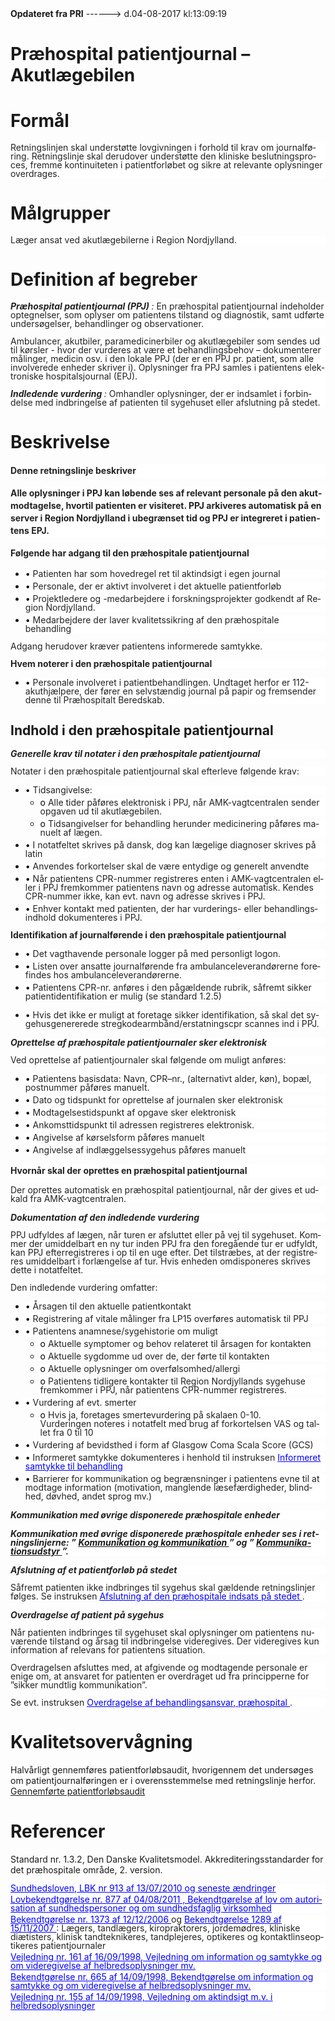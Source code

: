 <!--
.. title: praehospital-patientjournal-akutlaegebilen
.. slug: praehospital-patientjournal-akutlaegebilen
.. date: 2017-08-04 13:09:21 UTC+02:00
.. tags: 
.. category: 
.. link: 
.. description: 
.. type: text
.. hidetitle: True
-->

<div class="alert alert-success" role="alert"><b>Opdateret fra PRI</b>  ------>  d.04-08-2017  kl:13:09:19</div>

<div class="document" id="Udd77cba9c47944fd884f4e7a1760277b" lang="da-DK" xml:lang="da-DK" xmlns="http://www.w3.org/1999/xhtml">
 <h1 class="~clause~ Titeloverskrift">
  <span>
   Præhospital patientjournal – Akutlægebilen
  </span>
 </h1>
 <p class="~clause~ Brdtekst">
 </p>
 <h1 class="~clause~ Overskrift1" id="a_2e5193fd46d34f5488e148e5734fd270">
  <span>
   Formål
  </span>
 </h1>
 <p class="~clause~ Normal" style="background-color: #FFF; color: black; margin-bottom: 8pt; line-height: 100%;">
  <span style="color: #222;">
   Retningslinjen skal understøtte lovgivningen i forhold til krav om journalføring. Retningslinje skal derudover understøtte den kliniske beslutningsproces, fremme kontinuiteten i patientforløbet og sikre at relevante oplysninger overdrages.
  </span>
 </p>
 <p class="~clause~ Normal" style="background-color: #FFF; color: black; margin-bottom: 8pt; line-height: 100%;">
 </p>
 <h1 class="~clause~ Overskrift1" id="a_3ce979c2b7884352bd7b5e7dce191c93">
  <span>
   Målgrupper
  </span>
 </h1>
 <p class="~clause~ Normal" style="background-color: #FFF; color: black; margin-bottom: 8pt; line-height: 100%;">
  <span style="color: #222;">
   Læger ansat ved akutlægebilerne i Region Nordjylland.
   <br/>
  </span>
 </p>
 <h1 class="~clause~ Overskrift1" id="a_9ba3ebf7b6e14fbdb469313f636d1e81">
  <span>
   Definition af begreber
  </span>
 </h1>
 <p class="~clause~ Normal" style="background-color: #FFF; color: black; margin-bottom: 8pt; line-height: 100%;">
  <span style="font-weight: bold; font-style: italic; color: #222;">
   Præhospital patientjournal (PPJ)
  </span>
  <span style="font-style: italic; color: #222;">
   :
  </span>
  <span style="color: #222;">
   En præhospital patientjournal indeholder optegnelser, som oplyser om patientens tilstand og diagnostik, samt udførte undersøgelser, behandlinger og observationer.
  </span>
 </p>
 <p class="~clause~ Normal" style="background-color: #FFF; color: black; margin-bottom: 8pt; line-height: 100%;">
  <span style="color: #222;">
   Ambulancer, akutbiler, paramedicinerbiler og akutlægebiler som sendes ud til kørsler - hvor der vurderes at være et behandlingsbehov – dokumenterer målinger, medicin osv. i den lokale PPJ (der er en PPJ pr. patient, som alle involverede enheder skriver i). Oplysninger fra PPJ samles i patientens elektroniske hospitalsjournal (EPJ).
   <br/>
   <br/>
  </span>
  <span style="font-weight: bold; font-style: italic; color: #222;">
   Indledende vurdering
  </span>
  <span style="font-style: italic; color: #222;">
   :
  </span>
  <span style="color: #222;">
   Omhandler oplysninger, der er indsamlet i forbindelse med indbringelse af patienten til sygehuset eller afslutning på stedet.
  </span>
 </p>
 <h1 class="~clause~ Overskrift1" id="a_bc807687527c451dab7f0a152f8af717">
  <span>
   Beskrivelse
  </span>
 </h1>
 <h4 class="~clause~ Normal" id="a_7bdac07cf6ee4ddda6b28a56edd85c7b" style="background-color: #FFF; color: black; margin-top: 12pt; margin-bottom: 3pt; line-height: 15pt;">
  <span style="color: #222;">
   Denne retningslinje beskriver
  </span>
 </h4>
 <h4 class="~clause~ Normal" id="a_cb442002c49049ac9b728d11080012f8" style="background-color: #FFF; color: black; margin-top: 12pt; margin-bottom: 3pt; line-height: 15pt;">
  <span style="color: #222;">
   Alle oplysninger i PPJ kan løbende ses af relevant personale på den akutmodtagelse, hvortil patienten er visiteret. PPJ arkiveres automatisk på en server i Region Nordjylland i ubegrænset tid og PPJ er integreret i patientens EPJ.
  </span>
 </h4>
 <h4 class="~clause~ Normal" id="a_fdbc38edaf6c4f0a86fe21b82e7773e7" style="background-color: #FFF; color: black; margin-top: 12pt; margin-bottom: 3pt; line-height: 15pt;">
  <span style="font-weight: bold; color: #222;">
   Følgende har adgang til den præhospitale patientjournal
  </span>
 </h4>
 <ul class="list34">
  <li>
   <p class="~clause~ Normal level0" style="background-color: #FFF; color: black; margin-top: auto; margin-bottom: 3pt; line-height: 100%;">
    <span class="item">
     •
    </span>
    <span style="color: #222;">
     Patienten har som hovedregel ret til aktindsigt i egen journal
    </span>
   </p>
  </li>
  <li>
   <p class="~clause~ Normal level0" style="background-color: #FFF; color: black; margin-top: auto; margin-bottom: 3pt; line-height: 100%;">
    <span class="item">
     •
    </span>
    <span style="color: #222;">
     Personale, der er aktivt involveret i det aktuelle patientforløb
    </span>
   </p>
  </li>
  <li>
   <p class="~clause~ Normal level0" style="background-color: #FFF; color: black; margin-top: auto; margin-bottom: 3pt; line-height: 100%;">
    <span class="item">
     •
    </span>
    <span style="color: #222;">
     Projektledere og -medarbejdere i forskningsprojekter godkendt af Region Nordjylland.
    </span>
   </p>
  </li>
  <li>
   <p class="~clause~ Normal level0" style="background-color: #FFF; color: black; margin-top: auto; margin-bottom: 3pt; line-height: 100%;">
    <span class="item">
     •
    </span>
    <span style="color: #222;">
     Medarbejdere der laver kvalitetssikring af den præhospitale behandling
    </span>
   </p>
  </li>
 </ul>
 <p class="~clause~ Normal" style="background-color: #FFF; color: black; margin-bottom: 8pt; line-height: 100%;">
 </p>
 <p class="~clause~ Normal" style="background-color: #FFF; color: black; margin-bottom: 8pt; line-height: 100%;">
  <span style="color: #222;">
   Adgang herudover kræver patientens informerede samtykke.
  </span>
 </p>
 <p class="~clause~ Normal" style="background-color: #FFF; color: black; margin-bottom: 8pt; line-height: 100%;">
 </p>
 <p class="~clause~ Normal" style="background-color: #FFF; color: black; margin-bottom: 8pt; line-height: 100%;">
  <span style="font-weight: bold; color: #222;">
   Hvem noterer i den præhospitale patientjournal
  </span>
 </p>
 <ul class="list35">
  <li>
   <p class="~clause~ Normal level0" style="background-color: #FFF; color: black; margin-top: auto; margin-bottom: 3pt; line-height: 100%;">
    <span class="item">
     •
    </span>
    <span style="color: #222;">
     Personale involveret i patientbehandlingen. Undtaget herfor er 112-akuthjælpere, der fører en selvstændig journal på papir og fremsender denne til Præhospitalt Beredskab.
    </span>
   </p>
  </li>
 </ul>
 <h4 class="~clause~ Normal" style="background-color: #FFF; color: black; margin-top: 12pt; margin-bottom: 3pt; line-height: 15pt;">
 </h4>
 <h2 class="~clause~ Overskrift2" id="a_8d23447dd2e24737938c8e65a3b7f846">
  <span>
   Indhold i den præhospitale patientjournal
  </span>
 </h2>
 <h5 class="~clause~ Normal" id="a_4cf829fb8d884f97abcd65380be327ff" style="background-color: #FFF; color: black; margin-top: 12pt; margin-bottom: 3pt; line-height: 100%;">
  <span style="font-weight: bold; color: #222;">
   Generelle krav til notater i den præhospitale patientjournal
  </span>
 </h5>
 <p class="~clause~ Normal" style="background-color: #FFF; color: black; margin-bottom: 8pt; line-height: 100%;">
  <span style="color: #222;">
   Notater i den præhospitale patientjournal skal efterleve følgende krav:
  </span>
 </p>
 <ul class="list36">
  <li>
   <p class="~clause~ Normal level0" style="background-color: #FFF; color: black; margin-top: auto; margin-bottom: 3pt; line-height: 100%;">
    <span class="item">
     •
    </span>
    <span style="color: #222;">
     Tidsangivelse:
    </span>
   </p>
   <ul>
    <li>
     <p class="~clause~ Normal level1" style="background-color: #FFF; color: black; margin-top: auto; margin-bottom: 3pt; line-height: 100%;">
      <span class="item">
       o
      </span>
      <span style="color: #222;">
       Alle tider påføres elektronisk i PPJ, når AMK-vagtcentralen sender opgaven ud til akutlægebilen.
      </span>
     </p>
    </li>
    <li>
     <p class="~clause~ Normal level1" style="background-color: #FFF; color: black; margin-top: auto; margin-bottom: 3pt; line-height: 100%;">
      <span class="item">
       o
      </span>
      <span style="color: #222;">
       Tidsangivelser for behandling herunder medicinering påføres manuelt af lægen.
      </span>
     </p>
    </li>
   </ul>
  </li>
  <li>
   <p class="~clause~ Normal level0" style="background-color: #FFF; color: black; margin-top: auto; margin-bottom: 3pt; line-height: 100%;">
    <span class="item">
     •
    </span>
    <span style="color: #222;">
     I notatfeltet skrives på dansk, dog kan lægelige diagnoser skrives på latin
    </span>
   </p>
  </li>
  <li>
   <p class="~clause~ Normal level0" style="background-color: #FFF; color: black; margin-top: auto; margin-bottom: 3pt; line-height: 100%;">
    <span class="item">
     •
    </span>
    <span style="color: #222;">
     Anvendes forkortelser skal de være entydige og generelt anvendte
    </span>
   </p>
  </li>
  <li>
   <p class="~clause~ Normal level0" style="background-color: #FFF; color: black; margin-top: auto; margin-bottom: 3pt; line-height: 100%;">
    <span class="item">
     •
    </span>
    <span style="color: #222;">
     Når patientens CPR-nummer registreres enten i AMK-vagtcentralen eller i PPJ fremkommer patientens navn og adresse automatisk. Kendes CPR-nummer ikke, kan evt. navn og adresse skrives i PPJ.
    </span>
   </p>
  </li>
  <li>
   <p class="~clause~ Normal level0" style="background-color: #FFF; color: black; margin-top: auto; margin-bottom: 3pt; line-height: 100%;">
    <span class="item">
     •
    </span>
    <span style="color: #222;">
     Enhver kontakt med patienten, der har vurderings- eller behandlingsindhold dokumenteres i PPJ.
    </span>
   </p>
  </li>
 </ul>
 <p class="~clause~ Normal" style="background-color: #FFF; color: black; margin-top: auto; margin-bottom: 3pt; line-height: 100%;">
  <span style="font-weight: bold; color: #222;">
   Identifikation af journalførende i den præhospitale patientjournal
  </span>
 </p>
 <ul class="list37">
  <li>
   <p class="~clause~ Normal level0" style="background-color: #FFF; color: black; margin-top: auto; margin-bottom: 3pt; line-height: 100%;">
    <span class="item">
     •
    </span>
    <span style="color: #222;">
     Det vagthavende personale logger på med personligt logon.
    </span>
   </p>
  </li>
  <li>
   <p class="~clause~ Normal level0" style="background-color: #FFF; color: black; margin-top: auto; margin-bottom: 3pt; line-height: 100%;">
    <span class="item">
     •
    </span>
    <span style="color: #222;">
     Listen over ansatte journalførende fra ambulanceleverandørerne forefindes hos ambulanceleverandørerne.
    </span>
   </p>
  </li>
  <li>
   <p class="~clause~ Normal level0" style="background-color: #FFF; color: black; margin-top: auto; margin-bottom: 3pt; line-height: 100%;">
    <span class="item">
     •
    </span>
    <span style="color: #222;">
     Patientens CPR-nr. anføres i den pågældende rubrik, såfremt sikker patientidentifikation er mulig (se standard 1.2.5)
    </span>
   </p>
  </li>
 </ul>
 <ul class="list38">
  <li>
   <p class="~clause~ Normal level0" style="background-color: #FFF; color: black; margin-top: auto; margin-bottom: 3pt; line-height: 100%;">
    <span class="item">
     •
    </span>
    <span style="color: #222;">
     Hvis det ikke er muligt at foretage sikker identifikation, så skal det sygehusgenererede stregkodearmbånd/erstatningscpr scannes ind i PPJ.
    </span>
   </p>
  </li>
 </ul>
 <h5 class="~clause~ Normal" id="a_508d7b6c681541239de4a982f5a6a9a8" style="background-color: #FFF; color: black; margin-top: 12pt; margin-bottom: 3pt; line-height: 100%;">
  <span style="font-weight: bold; color: #222;">
   Oprettelse af præhospitale patientjournaler sker elektronisk
  </span>
 </h5>
 <p class="~clause~ Normal" style="background-color: #FFF; color: black; margin-bottom: 8pt; line-height: 100%;">
  <span style="color: #222;">
   Ved oprettelse af patientjournaler skal følgende om muligt anføres:
  </span>
 </p>
 <ul class="list39">
  <li>
   <p class="~clause~ Normal level0" style="background-color: #FFF; color: black; margin-top: auto; margin-bottom: 3pt; line-height: 100%;">
    <span class="item">
     •
    </span>
    <span style="color: #222;">
     Patientens basisdata: Navn, CPR–nr., (alternativt alder, køn), bopæl, postnummer påføres manuelt.
    </span>
   </p>
  </li>
  <li>
   <p class="~clause~ Normal level0" style="background-color: #FFF; color: black; margin-top: auto; margin-bottom: 3pt; line-height: 100%;">
    <span class="item">
     •
    </span>
    <span style="color: #222;">
     Dato og tidspunkt for oprettelse af journalen sker elektronisk
    </span>
   </p>
  </li>
  <li>
   <p class="~clause~ Normal level0" style="background-color: #FFF; color: black; margin-top: auto; margin-bottom: 3pt; line-height: 100%;">
    <span class="item">
     •
    </span>
    <span style="color: #222;">
     Modtagelsestidspunkt af opgave sker elektronisk
    </span>
   </p>
  </li>
  <li>
   <p class="~clause~ Normal level0" style="background-color: #FFF; color: black; margin-top: auto; margin-bottom: 3pt; line-height: 100%;">
    <span class="item">
     •
    </span>
    <span style="color: #222;">
     Ankomsttidspunkt til adressen registreres elektronisk.
    </span>
   </p>
  </li>
  <li>
   <p class="~clause~ Normal level0" style="background-color: #FFF; color: black; margin-top: auto; margin-bottom: 3pt; line-height: 100%;">
    <span class="item">
     •
    </span>
    <span style="color: #222;">
     Angivelse af kørselsform påføres manuelt
    </span>
   </p>
  </li>
  <li>
   <p class="~clause~ Normal level0" style="background-color: #FFF; color: black; margin-top: auto; margin-bottom: 3pt; line-height: 100%;">
    <span class="item">
     •
    </span>
    <span style="color: #222;">
     Angivelse af indlæggelsessygehus påføres manuelt
    </span>
   </p>
  </li>
 </ul>
 <h4 class="~clause~ Normal" id="a_0657d6b59f744896a8a7dd0d79a5fae6" style="background-color: #FFF; color: black; margin-top: 12pt; margin-bottom: 3pt; line-height: 15pt;">
  <span style="font-weight: bold; color: #222;">
   Hvornår skal der oprettes en præhospital patientjournal
  </span>
 </h4>
 <p class="~clause~ Normal" style="background-color: #FFF; color: black; margin-bottom: 8pt; line-height: 100%;">
  <span style="color: #222;">
   Der oprettes automatisk en præhospital patientjournal, når der gives et udkald fra AMK-vagtcentralen.
  </span>
 </p>
 <h5 class="~clause~ Normal" id="a_cf8165df9cde40dc99b85bf5ae81e02c" style="background-color: #FFF; color: black; margin-top: 12pt; margin-bottom: 3pt; line-height: 100%;">
  <span style="font-weight: bold; color: #222;">
   Dokumentation af den indledende vurdering
  </span>
 </h5>
 <p class="~clause~ Normal" style="background-color: #FFF; color: black; margin-bottom: 8pt; line-height: 100%;">
  <span style="color: #222;">
   PPJ udfyldes af lægen, når turen er afsluttet eller på vej til sygehuset. Kommer der umiddelbart en ny tur inden PPJ fra den foregående tur er udfyldt, kan PPJ efterregistreres i op til en uge efter. Det tilstræbes, at der registreres umiddelbart i forlængelse af tur. Hvis enheden omdisponeres skrives dette i notatfeltet.
  </span>
 </p>
 <p class="~clause~ Normal" style="background-color: #FFF; color: black; margin-bottom: 8pt; line-height: 100%;">
  <span style="color: #222;">
   Den indledende vurdering omfatter:
  </span>
 </p>
 <ul class="list40">
  <li>
   <p class="~clause~ Normal level0" style="background-color: #FFF; color: black; margin-top: auto; margin-bottom: 3pt; line-height: 100%;">
    <span class="item">
     •
    </span>
    <span style="color: #222;">
     Årsagen til den aktuelle patientkontakt
    </span>
   </p>
  </li>
  <li>
   <p class="~clause~ Normal level0" style="background-color: #FFF; color: black; margin-top: auto; margin-bottom: 3pt; line-height: 100%;">
    <span class="item">
     •
    </span>
    <span style="color: #222;">
     Registrering af vitale målinger fra LP15 overføres automatisk til PPJ
    </span>
   </p>
  </li>
  <li>
   <p class="~clause~ Normal level0" style="background-color: #FFF; color: black; margin-top: auto; margin-bottom: 3pt; line-height: 100%;">
    <span class="item">
     •
    </span>
    <span style="color: #222;">
     Patientens anamnese/sygehistorie om muligt
    </span>
   </p>
   <ul>
    <li>
     <p class="~clause~ Normal level1" style="background-color: #FFF; color: black; margin-top: auto; margin-bottom: 3pt; line-height: 100%;">
      <span class="item">
       o
      </span>
      <span style="color: #222;">
       Aktuelle symptomer og behov relateret til årsagen for kontakten
      </span>
     </p>
    </li>
    <li>
     <p class="~clause~ Normal level1" style="background-color: #FFF; color: black; margin-top: auto; margin-bottom: 3pt; line-height: 100%;">
      <span class="item">
       o
      </span>
      <span style="color: #222;">
       Aktuelle sygdomme ud over de, der førte til kontakten
      </span>
     </p>
    </li>
    <li>
     <p class="~clause~ Normal level1" style="background-color: #FFF; color: black; margin-top: auto; margin-bottom: 3pt; line-height: 100%;">
      <span class="item">
       o
      </span>
      <span style="color: #222;">
       Aktuelle oplysninger om overfølsomhed/allergi
      </span>
     </p>
    </li>
    <li>
     <p class="~clause~ Normal level1" style="background-color: #FFF; color: black; margin-top: auto; margin-bottom: 3pt; line-height: 100%;">
      <span class="item">
       o
      </span>
      <span style="color: #222;">
       Patientens tidligere kontakter til Region Nordjyllands sygehuse fremkommer i PPJ, når patientens CPR-nummer registreres.
      </span>
     </p>
    </li>
   </ul>
  </li>
  <li>
   <p class="~clause~ Normal level0" style="background-color: #FFF; color: black; margin-top: auto; margin-bottom: 3pt; line-height: 100%;">
    <span class="item">
     •
    </span>
    <span style="color: #222;">
     Vurdering af evt. smerter
    </span>
   </p>
   <ul>
    <li>
     <p class="~clause~ Normal level1" style="background-color: #FFF; color: black; margin-top: auto; margin-bottom: 3pt; line-height: 100%;">
      <span class="item">
       o
      </span>
      <span style="color: #222;">
       Hvis ja, foretages smertevurdering på skalaen 0-10. Vurderingen noteres i notatfelt med brug af forkortelsen VAS og tallet fra 0 til 10
      </span>
     </p>
    </li>
   </ul>
  </li>
  <li>
   <p class="~clause~ Normal level0" style="background-color: #FFF; color: black; margin-top: auto; margin-bottom: 3pt; line-height: 100%;">
    <span class="item">
     •
    </span>
    <span style="color: #222;">
     Vurdering af bevidsthed i form af Glasgow Coma Scala Score (GCS)
    </span>
   </p>
  </li>
  <li>
   <p class="~clause~ Normal level0" style="background-color: #FFF; color: black; margin-top: auto; margin-bottom: 3pt; line-height: 100%;">
    <span class="item">
     •
    </span>
    <span style="color: #222;">
     Informeret samtykke dokumenteres i henhold til instruksen
    </span>
    <a href="http://vip.regionh.dk/VIP/Redaktoer/1596.nsf/X466C6A59E392E18DC12579AB0036BEF6?OpenDocument&amp;ref=internalVIP">
     <span style="color: #00F; text-decoration: underline;">
      Informeret samtykke til behandling
     </span>
    </a>
   </p>
  </li>
  <li>
   <p class="~clause~ Normal level0" style="background-color: #FFF; color: black; margin-top: auto; margin-bottom: 3pt; line-height: 100%;">
    <span class="item">
     •
    </span>
    <span style="color: #222;">
     Barrierer for kommunikation og begrænsninger i patientens evne til at modtage information (motivation, manglende læsefærdigheder, blindhed, døvhed, andet sprog mv.)
    </span>
   </p>
  </li>
 </ul>
 <h5 class="~clause~ Normal" style="background-color: #FFF; color: black; margin-top: 12pt; margin-bottom: 3pt; line-height: 100%;">
 </h5>
 <h5 class="~clause~ Normal" id="a_cdcccbde89094415811d8694b5d50f82" style="background-color: #FFF; color: black; margin-top: 12pt; margin-bottom: 3pt; line-height: 100%;">
  <span style="font-weight: bold; color: #222;">
   Kommunikation med øvrige disponerede præhospitale enheder
  </span>
 </h5>
 <h5 class="~clause~ Normal" id="a_2dfa45a17314434b973a826902c6faa9" style="background-color: #FFF; color: black; margin-top: 12pt; margin-bottom: 3pt; line-height: 100%;">
  <span style="color: #222;">
   Kommunikation med øvrige disponerede præhospitale enheder ses i retningslinjerne: ”
  </span>
  <a href="https://pri.rn.dk/Sider/15679.aspx">
   <span class="Hyperlink">
    Kommunikation og kommunikation
   </span>
  </a>
  <span style="color: #222;">
   ” og ”
  </span>
  <a href="https://pri.rn.dk/Sider/19931.aspx">
   <span class="Hyperlink">
    Kommunikationsudstyr
   </span>
  </a>
  <span style="color: #222;">
   ”.
  </span>
 </h5>
 <h5 class="~clause~ Normal" style="background-color: #FFF; color: black; margin-top: 12pt; margin-bottom: 3pt; line-height: 100%;">
 </h5>
 <h5 class="~clause~ Normal" id="a_c9083f5882164e22a50aa713e13ed094" style="background-color: #FFF; color: black; margin-top: 12pt; margin-bottom: 3pt; line-height: 100%;">
  <span style="font-weight: bold; color: #222;">
   Afslutning af et patientforløb på stedet
  </span>
 </h5>
 <p class="~clause~ Normal" style="background-color: #FFF; color: black; margin-bottom: 8pt; line-height: 100%;">
  <span style="color: #222;">
   Såfremt patienten ikke indbringes til sygehus skal gældende retningslinjer følges. Se instruksen
  </span>
  <a href="http://vip.regionh.dk/VIP/Redaktoer/1596.nsf/X98E48C9ED1518B9CC12579E900296A5D?OpenDocument&amp;ref=internalVIP">
   <span style="color: #00F; text-decoration: underline;">
    Afslutning af den præhospitale indsats på stedet
   </span>
  </a>
  <span style="color: #222;">
   .
  </span>
 </p>
 <h5 class="~clause~ Normal" style="background-color: #FFF; color: black; margin-top: 12pt; margin-bottom: 3pt; line-height: 100%;">
 </h5>
 <h5 class="~clause~ Normal" id="a_399d9f1a48c642dcaa30ec31a2b4223e" style="background-color: #FFF; color: black; margin-top: 12pt; margin-bottom: 3pt; line-height: 100%;">
  <span style="font-weight: bold; color: #222;">
   Overdragelse af patient på sygehus
  </span>
 </h5>
 <p class="~clause~ Normal" style="background-color: #FFF; color: black; margin-bottom: 8pt; line-height: 100%;">
  <span style="color: #222;">
   Når patienten indbringes til sygehuset skal oplysninger om patientens nuværende tilstand og årsag til indbringelse videregives. Der videregives kun information af relevans for patientens situation.
  </span>
 </p>
 <p class="~clause~ Normal" style="background-color: #FFF; color: black; margin-bottom: 8pt; line-height: 100%;">
  <span style="color: #222;">
   Overdragelsen afsluttes med, at afgivende og modtagende personale er enige om, at ansvaret for patienten er overdraget ud fra principperne for ”sikker mundtlig kommunikation”.
  </span>
 </p>
 <p class="~clause~ Normal" style="background-color: #FFF; color: black; margin-bottom: 8pt; line-height: 100%;">
  <span style="color: #222;">
   Se evt. instruksen
  </span>
  <a href="http://vip.regionh.dk/VIP/Redaktoer/1596.nsf/X85A7325749A82C8FC12579AB0038D412?OpenDocument&amp;ref=internalVIP">
   <span style="color: #00F; text-decoration: underline;">
    Overdragelse af behandlingsansvar, præhospital
   </span>
  </a>
  <span style="color: #222;">
   .
  </span>
 </p>
 <p class="~clause~ Brdtekst">
 </p>
 <h1 class="~clause~ Overskrift1" id="a_9619062355ea4e67bad992432c2cdd7b">
  <span>
   Kvalitetsovervågning
  </span>
 </h1>
 <p class="~clause~ Brdtekst">
  <span>
   Halvårligt gennemføres patientforløbsaudit, hvorigennem det undersøges om patientjournalføringen er i overensstemmelse med retningslinje herfor.
  </span>
  <a href="http://networking.rn.dk/faelles/beredskab/vagtcentral/Audits/Forms/AllItems.aspx?RootFolder=/faelles/beredskab/vagtcentral/Audits/Patientforløbsaudit&amp;FolderCTID=&amp;View={820370EC-548F-4A47-80E1-1CFD8E97F8ED}">
   <span class="Hyperlink">
    Gennemførte patientforløbsaudit
   </span>
  </a>
 </p>
 <p class="~clause~ Brdtekst">
 </p>
 <p class="~clause~ Brdtekst">
 </p>
 <h1 class="~clause~ Overskrift1" id="a_349315cbc19e4e98852bab0d59cc67dc">
  <span>
   Referencer
  </span>
 </h1>
 <p class="~clause~ Brdtekst">
  <span>
   Standard nr. 1.3.2, Den Danske Kvalitetsmodel. Akkrediteringsstandarder for det præhospitale område, 2. version.
  </span>
 </p>
 <p class="~clause~ Normal" style="background-color: #FFF; color: black; margin-top: auto; margin-bottom: 3pt; line-height: 100%;">
  <a href="https://www.retsinformation.dk/Forms/R0710.aspx?id=130455">
   <span style="color: #00F; text-decoration: underline;">
    Sundhedsloven, LBK nr 913 af 13/07/2010 og seneste ændringer
   </span>
  </a>
 </p>
 <p class="~clause~ Normal" style="background-color: #FFF; color: black; margin-top: auto; margin-bottom: 3pt; line-height: 100%;">
  <a href="https://www.retsinformation.dk/Forms/R0710.aspx?id=138178">
   <span style="color: #00F; text-decoration: underline;">
    Lovbekendtgørelse nr. 877 af 04/08/2011 , Bekendtgørelse af lov om autorisation af sundhedspersoner og om sundhedsfaglig virksomhed
   </span>
  </a>
 </p>
 <p class="~clause~ Normal" style="background-color: #FFF; color: black; margin-top: auto; margin-bottom: 3pt; line-height: 100%;">
  <a href="https://www.retsinformation.dk/Forms/R0710.aspx?id=11055">
   <span style="color: #00F; text-decoration: underline;">
    Bekendtgørelse nr. 1373 af 12/12/2006
   </span>
  </a>
  <span style="color: #222;">
   og
  </span>
  <a href="https://www.retsinformation.dk/Forms/R0710.aspx?id=113509">
   <span style="color: #00F; text-decoration: underline;">
    Bekendtgørelse 1289 af 15/11/2007
   </span>
  </a>
  <span style="color: #222;">
   : Lægers, tandlægers, kiropraktorers, jordemødres, kliniske diætisters, klinisk tandteknikeres, tandplejeres, optikeres og kontaktlinseoptikeres patientjournaler
  </span>
 </p>
 <p class="~clause~ Normal" style="background-color: #FFF; color: black; margin-top: auto; margin-bottom: 3pt; line-height: 100%;">
  <a href="https://www.retsinformation.dk/Forms/R0710.aspx?id=21076">
   <span style="color: #00F; text-decoration: underline;">
    Vejledning nr. 161 af 16/09/1998, Vejledning om information og samtykke og om videregivelse af helbredsoplysninger mv.
   </span>
  </a>
 </p>
 <p class="~clause~ Normal" style="background-color: #FFF; color: black; margin-top: auto; margin-bottom: 3pt; line-height: 100%;">
  <a href="https://www.retsinformation.dk/Forms/R0710.aspx?id=21075">
   <span style="color: #00F; text-decoration: underline;">
    Bekendtgørelse nr. 665 af 14/09/1998, Bekendtgørelse om information og samtykke og om videregivelse af helbredsoplysninger mv.
   </span>
  </a>
 </p>
 <p class="~clause~ Normal" style="background-color: #FFF; color: black; margin-top: auto; margin-bottom: 3pt; line-height: 100%;">
  <a href="https://www.retsinformation.dk/Forms/R0710.aspx?id=21078">
   <span style="color: #00F; text-decoration: underline;">
    Vejledning nr. 155 af 14/09/1998, Vejledning om aktindsigt m.v. i helbredsoplysninger
   </span>
  </a>
 </p>
 <p class="~clause~ Brdtekst">
 </p>
 <p class="~clause~ Brdtekst">
 </p>
</div>
